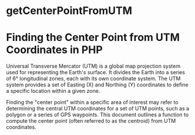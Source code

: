# getCenterPointFromUTM
# Finding the Center Point from UTM Coordinates in PHP
Universal Transverse Mercator (UTM) is a global map projection system used for representing the Earth's surface. It divides the Earth into a series of 6° longitudinal zones, each with its own coordinate system. The UTM system provides a set of Easting (X) and Northing (Y) coordinates to define a specific location within a given zone.

Finding the "center point" within a specific area of interest may refer to determining the central UTM coordinates for a set of UTM points, such as a polygon or a series of GPS waypoints. This document outlines a function to compute the center point (often referred to as the centroid) from UTM coordinates.
